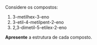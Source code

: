 Considere os compostos:

1. 3-metilhex-3-eno
2. 3-etil-4-metilpent-2-eno
3. 2,3-dimetil-5-etilex-2-eno

**Apresente** a estrutura de cada composto.
